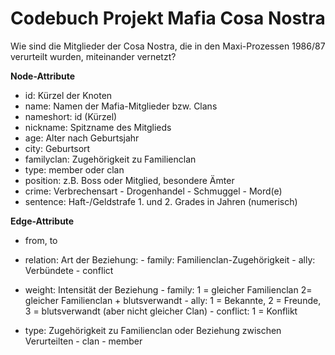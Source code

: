# Codebuch Projekt Mafia Cosa Nostra

Wie sind die Mitglieder der Cosa Nostra, die in den Maxi-Prozessen 1986/87 verurteilt wurden, miteinander vernetzt?


**Node-Attribute**

-   id: Kürzel der Knoten
-   name: Namen der Mafia-Mitglieder bzw. Clans
-   nameshort: id (Kürzel)
-   nickname: Spitzname des Mitglieds
-   age: Alter nach Geburtsjahr
-   city: Geburtsort
-   familyclan: Zugehörigkeit zu Familienclan
-   type: member oder clan
-   position: z.B. Boss oder Mitglied, besondere Ämter
-   crime: Verbrechensart
          - Drogenhandel
          - Schmuggel
          - Mord(e)
-   sentence: Haft-/Geldstrafe 1. und 2. Grades in Jahren (numerisch)

**Edge-Attribute**
-   from, to
-   relation: Art der Beziehung:
                - family: Familienclan-Zugehörigkeit
                - ally: Verbündete
                - conflict

-   weight: Intensität der Beziehung
                - family: 1 = gleicher Familienclan 2= gleicher Familienclan + blutsverwandt
                - ally: 1 = Bekannte, 2 = Freunde, 3 = blutsverwandt (aber nicht gleicher Clan)
                - conflict: 1 = Konflikt
    
-   type: Zugehörigkeit zu Familienclan oder Beziehung zwischen Verurteilten
          - clan
          - member

               
